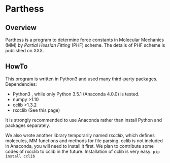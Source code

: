 # Parthess


## Overview
Parthess is a program to determine force constants in Molecular Mechanics (MM) by *Partial Hessian Fitting* (PHF) scheme. The details of PHF scheme is published on XXX.


## HowTo
This program is written in Python3 and used many third-party packages.
Dependencies:
- Python3 , while only Python 3.5.1 (Anaconda 4.0.0) is tested.
- numpy >1.10
- cclib >1.3.2
- rxcclib (See this page)

It is strongly recommended to use Anaconda rather than install Python and packages separately.

We also wrote another library temporarily named *rxcclib*, which defines molecules, MM functions and methods for file parsing. 
cclib is not included in Anaconda, you will need to install it first. We plan to contribute some codes of rxcclib to cclib in the future.
Installation of cclib is very easy:
```pip install cclib```



